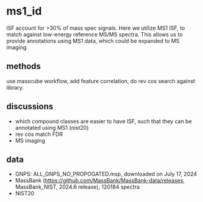 # ms1_id

ISF account for >30% of mass spec signals.
Here we utilize MS1 ISF, to match against low-energy reference MS/MS spectra.
This allows us to provide annotations using MS1 data, which could be expanded to MS imaging.


## methods
use masscube workflow, add feature correlation, do rev cos search against library.

## discussions
- which compound classes are easier to have ISF, such that they can be annotated using MS1 (nist20)
- rev cos match FDR
- MS imaging

## data
- GNPS: ALL_GNPS_NO_PROPOGATED.msp, downloaded on July 17, 2024
- MassBank (https://github.com/MassBank/MassBank-data/releases, MassBank_NIST, 2024.6 release), 120184 spectra
- NIST20
